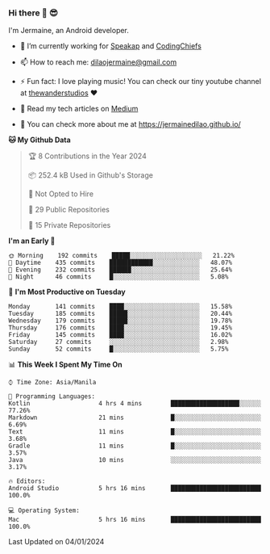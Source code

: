 ### Hi there 👋 😎
I'm Jermaine, an Android developer.

- 🔭 I’m currently working for [Speakap](https://www.speakap.com/) and [CodingChiefs](https://codingchiefs.com/en/)

- 📫 How to reach me: dilaojermaine@gmail.com

- ⚡ Fun fact: I love playing music! You can check our tiny youtube channel at [thewanderstudios](https://www.youtube.com/thewanderstudios) ♥️

- 📖 Read my tech articles on [Medium](https://jermainedilao.medium.com/)

- 👀 You can check more about me at https://jermainedilao.github.io/

<!--
**jermainedilao/jermainedilao** is a ✨ _special_ ✨ repository because its `README.md` (this file) appears on your GitHub profile.

Here are some ideas to get you started:

- 🔭 I’m currently working on ...
- 🌱 I’m currently learning ...
- 👯 I’m looking to collaborate on ...
- 🤔 I’m looking for help with ...
- 💬 Ask me about ...
- 📫 How to reach me: ...
- 😄 Pronouns: ...
- ⚡ Fun fact: ...
-->

<!--START_SECTION:waka-->
**🐱 My Github Data** 

> 🏆 8 Contributions in the Year 2024
 > 
> 📦 252.4 kB Used in Github's Storage 
 > 
> 🚫 Not Opted to Hire
 > 
> 📜 29 Public Repositories 
 > 
> 🔑 15 Private Repositories  
 > 
**I'm an Early 🐤** 

```text
🌞 Morning    192 commits    █████░░░░░░░░░░░░░░░░░░░░   21.22% 
🌆 Daytime    435 commits    ████████████░░░░░░░░░░░░░   48.07% 
🌃 Evening    232 commits    ██████░░░░░░░░░░░░░░░░░░░   25.64% 
🌙 Night      46 commits     █░░░░░░░░░░░░░░░░░░░░░░░░   5.08%

```
📅 **I'm Most Productive on Tuesday** 

```text
Monday       141 commits    ████░░░░░░░░░░░░░░░░░░░░░   15.58% 
Tuesday      185 commits    █████░░░░░░░░░░░░░░░░░░░░   20.44% 
Wednesday    179 commits    █████░░░░░░░░░░░░░░░░░░░░   19.78% 
Thursday     176 commits    ████░░░░░░░░░░░░░░░░░░░░░   19.45% 
Friday       145 commits    ████░░░░░░░░░░░░░░░░░░░░░   16.02% 
Saturday     27 commits     ░░░░░░░░░░░░░░░░░░░░░░░░░   2.98% 
Sunday       52 commits     █░░░░░░░░░░░░░░░░░░░░░░░░   5.75%

```


📊 **This Week I Spent My Time On** 

```text
⌚︎ Time Zone: Asia/Manila

💬 Programming Languages: 
Kotlin                   4 hrs 4 mins        ███████████████████░░░░░░   77.26% 
Markdown                 21 mins             █░░░░░░░░░░░░░░░░░░░░░░░░   6.69% 
Text                     11 mins             █░░░░░░░░░░░░░░░░░░░░░░░░   3.68% 
Gradle                   11 mins             █░░░░░░░░░░░░░░░░░░░░░░░░   3.57% 
Java                     10 mins             ░░░░░░░░░░░░░░░░░░░░░░░░░   3.17%

🔥 Editors: 
Android Studio           5 hrs 16 mins       █████████████████████████   100.0%

💻 Operating System: 
Mac                      5 hrs 16 mins       █████████████████████████   100.0%

```


 Last Updated on 04/01/2024
<!--END_SECTION:waka-->

